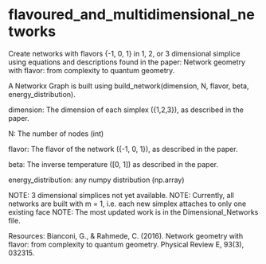 # flavoured_and_multidimensional_networks
Create networks with flavors {-1, 0, 1} in 1, 2, or 3 dimensional simplice using equations and descriptions found in the paper: Network geometry with flavor: from complexity to quantum geometry. 

A Networkx Graph is built using build_network(dimension, N, flavor, beta, energy_distribution).

dimension: The dimension of each simplex ({1,2,3}), as described in the paper. 

N: The number of nodes (int)

flavor: The flavor of the network ({-1, 0, 1}), as described in the paper. 

beta: The inverse temperature ([0, 1]) as described in the paper. 

energy_distribution: any numpy distribution (np.array)

NOTE: 3 dimensional simplices not yet available. 
NOTE: Currently, all networks are built with m = 1, i.e. each new simplex attaches to only one existing face
NOTE: The most updated work is in the Dimensional_Networks file.

Resources:
Bianconi, G., & Rahmede, C. (2016). Network geometry with flavor: from complexity to quantum geometry. Physical Review E, 93(3), 032315.
